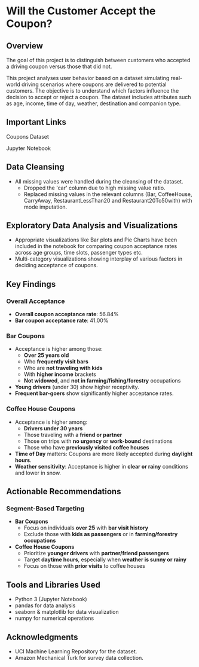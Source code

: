 # Will the Customer Accept the Coupon?

## Overview

The goal of this project is to distinguish between customers who accepted a driving coupon versus those that did not.

This project analyses user behavior based on a dataset simulating real-world driving scenarios where coupons are delivered to potential customers. The objective is to understand which factors influence the decision to accept or reject a coupon. The dataset includes attributes such as age, income, time of day, weather, destination and companion type.

## Important Links

Coupons Dataset

Jupyter Notebook

## Data Cleansing 

- All missing values were handled during the cleansing of the dataset. 
  - Dropped the 'car' column due to high missing value ratio.
  - Replaced missing values in the relevant columns (Bar, CoffeeHouse, CarryAway, RestaurantLessThan20 and Restaurant20To50with) with mode imputation.

## Exploratory Data Analysis and Visualizations

- Appropriate visualizations like Bar plots and Pie Charts have been included in the notebook for comparing coupon acceptance rates across age groups, time slots, passenger types etc.
- Multi-category visualizations showing interplay of various factors in deciding acceptance of coupons.

## Key Findings

### Overall Acceptance
- **Overall coupon acceptance rate**: 56.84%
- **Bar coupon acceptance rate**: 41.00%

### Bar Coupons
- Acceptance is higher among those:
  - **Over 25 years old**
  - Who **frequently visit bars**
  - Who are **not traveling with kids**
  - With **higher income** brackets
  - **Not widowed**, and **not in farming/fishing/forestry** occupations
- **Young drivers** (under 30) show higher receptivity.
- **Frequent bar-goers** show significantly higher acceptance rates.

### Coffee House Coupons
- Acceptance is higher among:
  - **Drivers under 30 years**
  - Those traveling with a **friend or partner**
  - Those on trips with **no urgency** or **work-bound** destinations
  - Those who have **previously visited coffee houses**
- **Time of Day** matters: Coupons are more likely accepted during **daylight hours**.
- **Weather sensitivity**: Acceptance is higher in **clear or rainy** conditions and lower in snow.

## Actionable Recommendations

### Segment-Based Targeting
- **Bar Coupons**
  - Focus on individuals **over 25** with **bar visit history**
  - Exclude those with **kids as passengers** or in **farming/forestry occupations**
- **Coffee House Coupons**
  - Prioritize **younger drivers** with **partner/friend passengers**
  - Target **daytime hours**, especially when **weather is sunny or rainy**
  - Focus on those with **prior visits** to coffee houses

## Tools and Libraries Used
- Python 3 (Jupyter Notebook)
- pandas for data analysis
- seaborn & matplotlib for data visualization
- numpy for numerical operations

## Acknowledgments

- UCI Machine Learning Repository for the dataset.
- Amazon Mechanical Turk for survey data collection.

